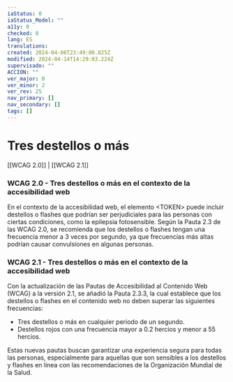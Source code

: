 ```yaml
---
iaStatus: 0
iaStatus_Model: ""
a11y: 0
checked: 0
lang: ES
translations: 
created: 2024-04-06T23:49:00.825Z
modified: 2024-04-14T14:29:03.224Z
supervisado: ""
ACCION: ""
ver_major: 0
ver_minor: 2
ver_rev: 25
nav_primary: []
nav_secondary: []
tags: []
---
```

# Tres destellos o más

[[WCAG 2.0]] | [[WCAG 2.1]]

### WCAG 2.0 - Tres destellos o más en el contexto de la accesibilidad web

En el contexto de la accesibilidad web, el elemento \<TOKEN> puede incluir destellos o flashes que podrían ser perjudiciales para las personas con ciertas condiciones, como la epilepsia fotosensible. Según la Pauta 2.3 de las WCAG 2.0, se recomienda que los destellos o flashes tengan una frecuencia menor a 3 veces por segundo, ya que frecuencias más altas podrían causar convulsiones en algunas personas.

### WCAG 2.1 - Tres destellos o más en el contexto de la accesibilidad web

Con la actualización de las Pautas de Accesibilidad al Contenido Web (WCAG) a la versión 2.1, se añadió la Pauta 2.3.3, la cual establece que los destellos o flashes en el contenido web no deben superar las siguientes frecuencias: 

- Tres destellos o más en cualquier periodo de un segundo.
- Destellos rojos con una frecuencia mayor a 0.2 hercios y menor a 55 hercios.

Estas nuevas pautas buscan garantizar una experiencia segura para todas las personas, especialmente para aquellas que son sensibles a los destellos y flashes en línea con las recomendaciones de la Organización Mundial de la Salud.
